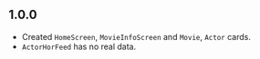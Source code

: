 ## 1.0.0

- Created `HomeScreen`, `MovieInfoScreen` and `Movie`, `Actor` cards.
- `ActorHorFeed` has no real data.